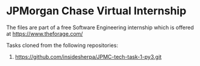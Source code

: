 # JPMorgan Chase Virtual Internship
The files are part of a free Software Engineering internship which is offered at https://www.theforage.com/

Tasks cloned from the following repositories:
1. https://github.com/insidesherpa/JPMC-tech-task-1-py3.git